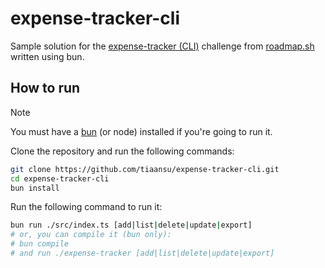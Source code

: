 # expense-tracker-cli

Sample solution for the [expense-tracker (CLI)](https://roadmap.sh/projects/expense-tracker) challenge from [roadmap.sh](https://roadmap.sh) written using bun.

## How to run

> [!NOTE]  
> You must have a [bun](https://bun.sh) (or node) installed if you're going to run it.

Clone the repository and run the following commands:

```bash
git clone https://github.com/tiaansu/expense-tracker-cli.git
cd expense-tracker-cli
bun install
```

Run the following command to run it:

```bash
bun run ./src/index.ts [add|list|delete|update|export]
# or, you can compile it (bun only):
# bun compile
# and run ./expense-tracker [add|list|delete|update|export]
```
